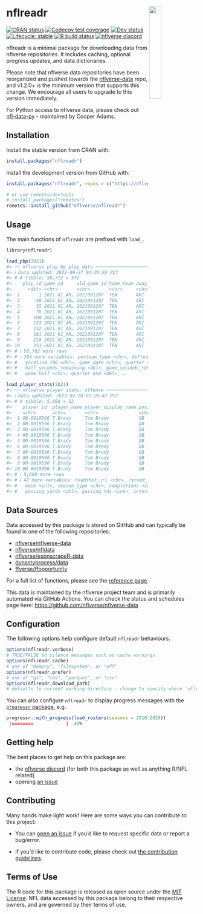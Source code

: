 
<!-- README.md is generated from README.Rmd. Please edit that file -->

# nflreadr <a href='https://nflreadr.nflverse.com'><img src='man/figures/logo.svg' align="right" width="25%" min-width="120px" /></a>

<!-- badges: start -->

[![CRAN
status](https://img.shields.io/cran/v/nflreadr?style=flat-square&logo=R&label=CRAN)](https://CRAN.R-project.org/package=nflreadr)
[![Codecov test
coverage](https://img.shields.io/codecov/c/github/nflverse/nflreadr?label=codecov&style=flat-square&logo=codecov)](https://app.codecov.io/gh/nflverse/nflreadr?branch=main)
[![Dev
status](https://img.shields.io/github/r-package/v/nflverse/nflreadr/main?label=dev%20version&style=flat-square&logo=github)](https://nflreadr.nflverse.com/)
[![Lifecycle:
stable](https://img.shields.io/badge/lifecycle-stable-green.svg?style=flat-square)](https://lifecycle.r-lib.org/articles/stages.html)
[![R build
status](https://img.shields.io/github/actions/workflow/status/nflverse/nflreadr/R-CMD-check.yaml?label=R%20check&style=flat-square&logo=github)](https://github.com/nflverse/nflreadr/actions)
[![nflverse
discord](https://img.shields.io/discord/789805604076126219?color=7289da&label=nflverse%20discord&logo=discord&logoColor=fff&style=flat-square)](https://discord.com/invite/5Er2FBnnQa)

<!-- badges: end -->

nflreadr is a minimal package for downloading data from nflverse
repositories. It includes caching, optional progress updates, and data
dictionaries.

Please note that nflverse data repositories have been reorganized and
pushed towards the
[nflverse-data](https://github.com/nflverse/nflverse-data) repo, and
v1.2.0+ is the minimum version that supports this change. We encourage
all users to upgrade to this version immediately.

For Python access to nflverse data, please check out
[nfl-data-py](https://pypi.org/project/nfl-data-py/) - maintained by
Cooper Adams.

## Installation

Install the stable version from CRAN with:

``` r
install.packages("nflreadr")
```

Install the development version from GitHub with:

``` r
install.packages("nflreadr", repos = c("https://nflverse.r-universe.dev", getOption("repos")))

# or use remotes/devtools
# install.packages("remotes")
remotes::install_github("nflverse/nflreadr")
```

## Usage

The main functions of `nflreadr` are prefixed with `load_`.

``` r
library(nflreadr)

load_pbp(2021)
#> ── nflverse play by play data ──────────────────────────────────────────────────
#> ℹ Data updated: 2022-09-27 04:35:02 PDT
#> # A tibble: 50,712 × 372
#>    play_id game_id     old_game_id home_team away_team season_type  week posteam
#>      <dbl> <chr>       <chr>       <chr>     <chr>     <chr>       <int> <chr>  
#>  1       1 2021_01_AR… 2021091207  TEN       ARI       REG             1 <NA>   
#>  2      40 2021_01_AR… 2021091207  TEN       ARI       REG             1 TEN    
#>  3      55 2021_01_AR… 2021091207  TEN       ARI       REG             1 TEN    
#>  4      76 2021_01_AR… 2021091207  TEN       ARI       REG             1 TEN    
#>  5     100 2021_01_AR… 2021091207  TEN       ARI       REG             1 TEN    
#>  6     122 2021_01_AR… 2021091207  TEN       ARI       REG             1 TEN    
#>  7     152 2021_01_AR… 2021091207  TEN       ARI       REG             1 ARI    
#>  8     181 2021_01_AR… 2021091207  TEN       ARI       REG             1 ARI    
#>  9     218 2021_01_AR… 2021091207  TEN       ARI       REG             1 ARI    
#> 10     253 2021_01_AR… 2021091207  TEN       ARI       REG             1 ARI    
#> # ℹ 50,702 more rows
#> # ℹ 364 more variables: posteam_type <chr>, defteam <chr>, side_of_field <chr>,
#> #   yardline_100 <dbl>, game_date <chr>, quarter_seconds_remaining <dbl>,
#> #   half_seconds_remaining <dbl>, game_seconds_remaining <dbl>,
#> #   game_half <chr>, quarter_end <dbl>, …

load_player_stats(2021)
#> ── nflverse player stats: offense ──────────────────────────────────────────────
#> ℹ Data updated: 2023-02-28 01:26:47 PST
#> # A tibble: 5,698 × 52
#>    player_id  player_name player_display_name position position_group
#>    <chr>      <chr>       <chr>               <chr>    <chr>         
#>  1 00-0019596 T.Brady     Tom Brady           QB       QB            
#>  2 00-0019596 T.Brady     Tom Brady           QB       QB            
#>  3 00-0019596 T.Brady     Tom Brady           QB       QB            
#>  4 00-0019596 T.Brady     Tom Brady           QB       QB            
#>  5 00-0019596 T.Brady     Tom Brady           QB       QB            
#>  6 00-0019596 T.Brady     Tom Brady           QB       QB            
#>  7 00-0019596 T.Brady     Tom Brady           QB       QB            
#>  8 00-0019596 T.Brady     Tom Brady           QB       QB            
#>  9 00-0019596 T.Brady     Tom Brady           QB       QB            
#> 10 00-0019596 T.Brady     Tom Brady           QB       QB            
#> # ℹ 5,688 more rows
#> # ℹ 47 more variables: headshot_url <chr>, recent_team <chr>, season <int>,
#> #   week <int>, season_type <chr>, completions <int>, attempts <int>,
#> #   passing_yards <dbl>, passing_tds <int>, interceptions <dbl>, …
```

## Data Sources

Data accessed by this package is stored on GitHub and can typically be
found in one of the following repositories:

- [nflverse/nflverse-data](https://github.com/nflverse/nflverse-data)
- [nflverse/nfldata](https://github.com/nflverse/nfldata)
- [nflverse/espnscrapeR-data](https://github.com/nflverse/espnscrapeR-data)
- [dynastyprocess/data](https://github.com/dynastyprocess/data)
- [ffverse/ffopportunity](https://github.com/ffverse/ffopportunity)

For a full list of functions, please see the [reference
page](https://nflreadr.nflverse.com/reference/index.html).

This data is maintained by the nflverse project team and is primarily
automated via GitHub Actions. You can check the status and schedules
page here: <https://github.com/nflverse/nflverse-data>

## Configuration

The following options help configure default `nflreadr` behaviours.

``` r
options(nflreadr.verbose) 
# TRUE/FALSE to silence messages such as cache warnings
options(nflreadr.cache) 
# one of "memory", "filesystem", or "off"
options(nflreadr.prefer) 
# one of "qs", "rds", "parquet", or "csv"
options(nflreadr.download_path)
# defaults to current working directory - change to specify where `nflverse_download()` places data.
```

You can also configure `nflreadr` to display progress messages with the
[`progressr` package](https://progressr.futureverse.org), e.g.

``` r
progressr::with_progress(load_rosters(seasons = 2010:2020))
 |========            |  40%
```

## Getting help

The best places to get help on this package are:

- the [nflverse discord](https://discord.com/invite/5Er2FBnnQa) (for
  both this package as well as anything R/NFL related)
- opening [an
  issue](https://github.com/nflverse/nflreadr/issues/new/choose)

## Contributing

Many hands make light work! Here are some ways you can contribute to
this project:

- You can [open an
  issue](https://github.com/nflverse/nflreadr/issues/new/choose) if
  you’d like to request specific data or report a bug/error.

- If you’d like to contribute code, please check out [the contribution
  guidelines](https://nflreadr.nflverse.com/CONTRIBUTING.html).

## Terms of Use

The R code for this package is released as open source under the [MIT
License](https://nflreadr.nflverse.com/LICENSE.html). NFL data accessed
by this package belong to their respective owners, and are governed by
their terms of use.
